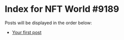 # Index for NFT World #9189
Posts will be displayed in the order below:

- [Your first post](./001-first.md)

